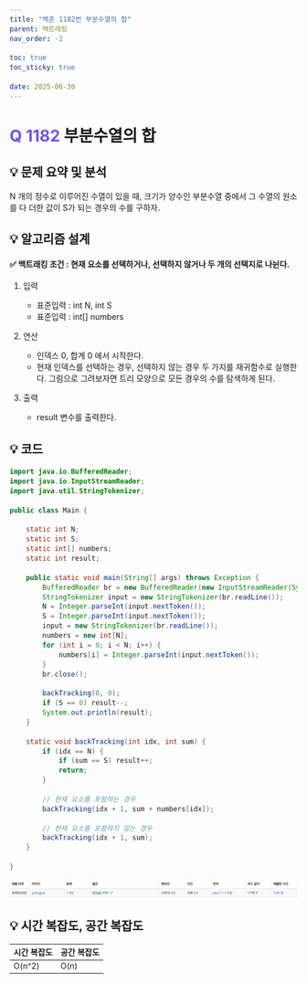 ```yaml
---
title: "백준 1182번 부분수열의 합"
parent: 백트래킹
nav_order: -2

toc: true
toc_sticky: true

date: 2025-06-30
---
```


# <span style="color: #7153ED; font-weight: bold;">Q 1182 </span> 부분수열의 합

## 💡 문제 요약 및 분석

N 개의 정수로 이루어진 수열이 있을 때, 크기가 양수인 부분수열 중에서 그 수열의 원소를 다 더한 값이 S가 되는 경우의 수를 구하자.

## 💡 알고리즘 설계

#### ✅ 백트래킹 조건 : 현재 요소를 선택하거나, 선택하지 않거나 두 개의 선택지로 나뉜다.

1. 입력

    - 표준입력 : int N, int S
    - 표준입력 : int[] numbers

2. 연산

    - 인덱스 0, 합계 0 에서 시작한다.
    - 현재 인덱스를 선택하는 경우, 선택하지 않는 경우 두 가지를 재귀함수로 실행한다. 그림으로 그려보자면 트리 모양으로 모든 경우의 수를 탐색하게 된다.

3. 출력

    - result 변수를 출력한다.

## 💡 코드

``` java
import java.io.BufferedReader;
import java.io.InputStreamReader;
import java.util.StringTokenizer;

public class Main {

    static int N;
    static int S;
    static int[] numbers;
    static int result;

    public static void main(String[] args) throws Exception {
        BufferedReader br = new BufferedReader(new InputStreamReader(System.in));
        StringTokenizer input = new StringTokenizer(br.readLine());
        N = Integer.parseInt(input.nextToken());
        S = Integer.parseInt(input.nextToken());
        input = new StringTokenizer(br.readLine());
        numbers = new int[N];
        for (int i = 0; i < N; i++) {
            numbers[i] = Integer.parseInt(input.nextToken());
        }
        br.close();

        backTracking(0, 0);
        if (S == 0) result--;
        System.out.println(result);
    }

    static void backTracking(int idx, int sum) {
        if (idx == N) {
            if (sum == S) result++;
            return;
        }

        // 현재 요소를 포함하는 경우
        backTracking(idx + 1, sum + numbers[idx]);

        // 현재 요소를 포함하지 않는 경우
        backTracking(idx + 1, sum);
    }

}
```

<img src="/assets/images/pages/algorithms/back tracking/스크린샷 2025-06-30 오후 3.15.54.png">

<!-- ## 💡 틀린 부분 분석 -->

<!-- ## 💡 알고리즘 재설계 및 정답 코드 -->

## 💡 시간 복잡도, 공간 복잡도

| 시간 복잡도 | 공간 복잡도 |
|---|---|
| O(n^2) | O(n) |

<!-- ## 💡 다른 풀이 -->

<!-- ## 💡 느낀점 및 기억할 정보 -->